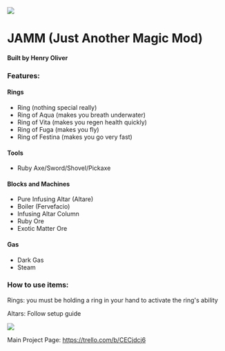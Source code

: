 <img src="https://i.imgur.com/0jT1Whi.png">

# JAMM (Just Another Magic Mod)
#### Built by Henry Oliver

### Features:
#### Rings
- Ring (nothing special really)
- Ring of Aqua (makes you breath underwater)
- Ring of Vita (makes you regen health quickly)
- Ring of Fuga (makes you fly)
- Ring of Festina (makes you go very fast)
#### Tools
- Ruby Axe/Sword/Shovel/Pickaxe
#### Blocks and Machines
- Pure Infusing Altar (Altare)
- Boiler (Fervefacio)
- Infusing Altar Column
- Ruby Ore
- Exotic Matter Ore
#### Gas
- Dark Gas
- Steam

### How to use items:

Rings: you must be holding a ring in your hand to activate the ring's ability

Altars: Follow setup guide 

<img src="https://trello-attachments.s3.amazonaws.com/5c2487ea3afbd941163e64cd/5c32cb39828e975f48b26132/a75d9199e9d740f6c260eab4dccf2478/Capture.PNG">


Main Project Page: https://trello.com/b/CECjdcj6
